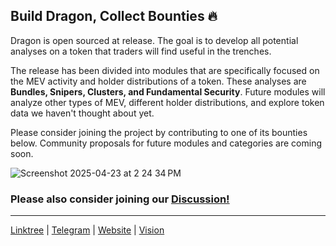 ## Build Dragon, Collect Bounties 🔥

Dragon is open sourced at release. The goal is to develop all potential analyses on a token that traders will find useful in the trenches.   

The release has been divided into modules that are specifically focused on the MEV activity and holder distributions of a token. These analyses are **Bundles, Snipers, Clusters, and Fundamental Security**. Future modules will analyze other types of MEV, different holder distributions, and explore token data we haven't thought about yet.

Please consider joining the project by contributing to one of its bounties below. Community proposals for future modules and categories are coming soon.

![Screenshot 2025-04-23 at 2 24 34 PM](https://github.com/user-attachments/assets/964752fe-c22d-4d18-aa41-b837014b3314)


### Please also consider joining our [Discussion!](https://github.com/orgs/alpha-dragon-org/discussions)

---

[Linktree](https://linktr.ee/alphadragon) |
[Telegram](https://t.me/+OU0SLVfcpEZhZWQx) | 
[Website](https://alpha-dragon.ai/index.html) | 
[Vision](https://dragon-12.gitbook.io/alpha-dragon)
